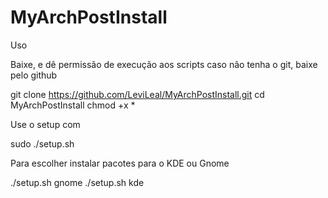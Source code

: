 # MyArchPostInstall

Uso

Baixe, e dê permissão de execução aos scripts
caso não tenha o git, baixe pelo github

git clone https://github.com/LeviLeal/MyArchPostInstall.git
cd MyArchPostInstall
chmod +x *

Use o setup com

sudo ./setup.sh 

Para escolher instalar pacotes para o KDE ou Gnome

./setup.sh gnome
./setup.sh kde